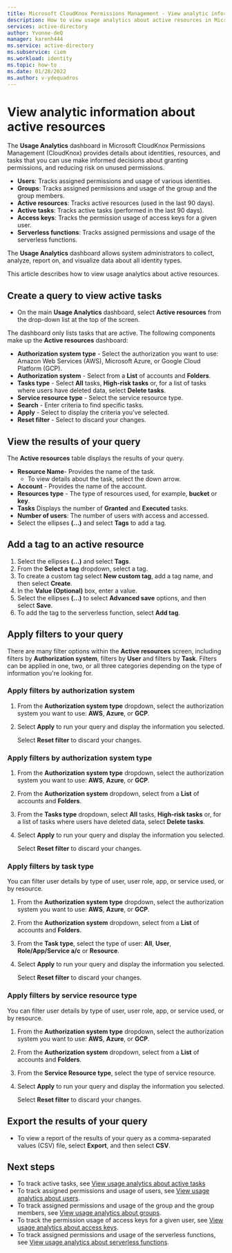 ```yaml
---
title: Microsoft CloudKnox Permissions Management - View analytic information about active resources
description: How to view usage analytics about active resources in Microsoft CloudKnox Permissions Management.
services: active-directory
author: Yvonne-deQ
manager: karenh444
ms.service: active-directory
ms.subservice: ciem
ms.workload: identity
ms.topic: how-to
ms.date: 01/28/2022
ms.author: v-ydequadros
---
```


# View analytic information about active resources

The **Usage Analytics** dashboard in Microsoft CloudKnox Permissions Management (CloudKnox) provides details about identities, resources, and tasks that you can use make informed decisions about granting permissions, and reducing risk on unused permissions.

- **Users**: Tracks assigned permissions and usage of various identities.
- **Groups**: Tracks assigned permissions and usage of the group and the group members.
- **Active resources**: Tracks active resources (used in the last 90 days).
- **Active tasks**: Tracks active tasks (performed in the last 90 days).
- **Access keys**: Tracks the permission usage of access keys for a given user.
- **Serverless functions**: Tracks assigned permissions and usage of the serverless functions.

The **Usage Analytics** dashboard allows system administrators to collect, analyze, report on, and visualize data about all identity types.

This article describes how to view usage analytics about active resources.

## Create a query to view active tasks

- On the main **Usage Analytics** dashboard, select **Active resources** from the  drop-down list at the top of the screen. 

The dashboard only lists tasks that are active. The following components make up the **Active resources** dashboard:

- **Authorization system type** - Select the authorization you want to use: Amazon Web Services (AWS), Microsoft Azure, or Google Cloud Platform (GCP).
- **Authorization system** - Select from a **List** of accounts and **Folders**.
- **Tasks type** - Select **All** tasks, **High-risk tasks** or, for a list of tasks where users have deleted data, select **Delete tasks**.
- **Service resource type** - Select the service resource type.
- **Search** - Enter criteria to find specific tasks.
- **Apply** - Select to display the criteria you've selected.
- **Reset filter** - Select to discard your changes.


## View the results of your query

The **Active resources** table displays the results of your query.

- **Resource Name**- Provides the name of the task. 
    - To view details about the task, select the down arrow. 
- **Account** - Provides the name of the account.
- **Resources type** - The type of resources used, for example, **bucket** or **key**.
- **Tasks** Displays the number of **Granted** and **Executed** tasks.
- **Number of users**: The number of users with access and accessed.
- Select the ellipses **(...)** and select **Tags** to add a tag.

## Add a tag to an active resource

1. Select the ellipses **(...)** and select **Tags**.
1. From the **Select a tag** dropdown, select a tag.
1. To create a custom tag select **New custom tag**, add a tag name, and then select **Create**.
1. In the **Value (Optional)** box, enter a value.
1. Select the ellipses **(...)** to select **Advanced save** options, and then select **Save**.
1. To add the tag to the serverless function, select **Add tag**.


## Apply filters to your query  

There are many filter options within the **Active resources** screen, including filters by **Authorization system**, filters by **User** and filters by **Task**. 
Filters can be applied in one, two, or all three categories depending on the type of information you're looking for. 

### Apply filters by authorization system

1. From the **Authorization system type** dropdown, select the authorization system you want to use: **AWS**, **Azure**, or **GCP**.
1. Select **Apply** to run your query and display the information you selected.

    Select **Reset filter** to discard your changes. 


### Apply filters by authorization system type

1. From the **Authorization system type** dropdown, select the authorization system you want to use: **AWS**, **Azure**, or **GCP**. 
1. From the **Authorization system** dropdown, select from a **List** of accounts and **Folders**.
1. From the **Tasks type** dropdown, select **All** tasks, **High-risk tasks** or, for a list of tasks where users have deleted data, select **Delete tasks**.
1. Select **Apply** to run your query and display the information you selected.

    Select **Reset filter** to discard your changes. 

### Apply filters by task type

You can filter user details by type of user, user role, app, or service used, or by resource.

1. From the **Authorization system type** dropdown, select the authorization system you want to use: **AWS**, **Azure**, or **GCP**.
1. From the **Authorization system** dropdown, select from a **List** of accounts and **Folders**.
1. From the **Task type**, select the type of user: **All**, **User**, **Role/App/Service a/c** or **Resource**.
1. Select **Apply** to run your query and display the information you selected.

    Select **Reset filter** to discard your changes.


### Apply filters by service resource type

You can filter user details by type of user, user role, app, or service used, or by resource.

1. From the **Authorization system type** dropdown, select the authorization system you want to use: **AWS**, **Azure**, or **GCP**.
1. From the **Authorization system** dropdown, select from a **List** of accounts and **Folders**.
1. From the **Service Resource type**, select the type of service resource.
1. Select **Apply** to run your query and display the information you selected.

    Select **Reset filter** to discard your changes.

## Export the results of your query

- To view a report of the results of your query as a comma-separated values (CSV) file, select **Export**, and then select **CSV**. 


## Next steps

- To track active tasks, see [View usage analytics about active tasks](cloudknox-usage-analytics-active-tasks.md)
- To track assigned permissions and usage of users, see [View usage analytics about users](cloudknox-usage-analytics-users.md).
- To track assigned permissions and usage of the group and the group members, see [View usage analytics about groups](cloudknox-usage-analytics-groups.md).
- To track the permission usage of access keys for a given user, see [View usage analytics about access keys](cloudknox-usage-analytics-access-keys.md).
- To track assigned permissions and usage of the serverless functions, see [View usage analytics about serverless functions](cloudknox-usage-analytics-serverless-functions.md).